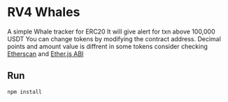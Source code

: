 # RV4 Whales
A simple Whale tracker for ERC20 It will give alert for txn above 100,000 USDT
You can change tokens by modifying the contract address.
Decimal points and amount value is diffrent in some tokens consider checking [Etherscan](https://etherscan.io/) and [Ether.js ABI](https://docs.ethers.io/v5/api/utils/abi/formats/#abi-formats--human-readable-abi) 

## Run
```bash
npm install
```
